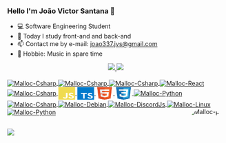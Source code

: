 ### Hello I'm João Victor Santana 🧧




<!-- - 🔭 I’m currently working on  -->
- 💻 Software Engineering Student
- 🎱 Today I study front-and and back-and
- 📫 Contact me by e-mail: joao337.jvs@gmail.com
- 🎻 Hobbie: Music in spare time
<div align="center">
  <a href="https://github.com/MallocD">
  <img height="180em" src="https://github-readme-stats.vercel.app/api?username=MallocD&show_icons=true&theme=dark&include_all_commits=true&count_private=true"/>
  <img height="180em" src="https://github-readme-stats.vercel.app/api/top-langs/?username=MallocD&layout=compact&langs_count=7&theme=dark"/>
</div>
<div style="display: inline_block"><br>
   <img align="center" alt="Malloc-Csharp" height="40" width="50" src="https://cdn.jsdelivr.net/gh/devicons/devicon/icons/java/java-original.svg">
   <img align="center" alt="Malloc-Csharp" height="30" width="40" src="https://cdn.jsdelivr.net/gh/devicons/devicon/icons/spring/spring-original-wordmark.svg">
   <img align="center" alt="Malloc-Csharp" height="30" width="40" src="https://cdn.jsdelivr.net/gh/devicons/devicon/icons/nodejs/nodejs-original.svg">
  <img align="center" alt="Malloc-React" height="30" width="40" src="https://cdn.jsdelivr.net/gh/devicons/devicon/icons/angularjs/angularjs-original.svg">
  <img align="center" alt="Malloc-Csharp" height="30" width="40" src="https://cdn.jsdelivr.net/gh/devicons/devicon/icons/bootstrap/bootstrap-plain-wordmark.svg">
  <img align="center" alt="Malloc-Js" height="30" width="40" src="https://raw.githubusercontent.com/devicons/devicon/master/icons/javascript/javascript-plain.svg">
  <img align="center" alt="Malloc-Ts" height="30" width="40" src="https://raw.githubusercontent.com/devicons/devicon/master/icons/typescript/typescript-plain.svg">
  <img align="center" alt="Malloc-HTML" height="30" width="40" src="https://raw.githubusercontent.com/devicons/devicon/master/icons/html5/html5-original.svg">
  <img align="center" alt="Malloc-CSS" height="30" width="40" src="https://raw.githubusercontent.com/devicons/devicon/master/icons/css3/css3-original.svg">
  <img align="center" alt="Malloc-Python" height="30" width="40" src="https://cdn.jsdelivr.net/gh/devicons/devicon/icons/c/c-original.svg">
  <img align="center" alt="Malloc-Csharp" height="30" width="40" src="https://cdn.jsdelivr.net/gh/devicons/devicon/icons/lua/lua-original-wordmark.svg">
  <img align="center" alt="Malloc-Debian" height="30" width="40" src="https://cdn.jsdelivr.net/gh/devicons/devicon/icons/debian/debian-original.svg">
  <img align="center" alt="Malloc-DiscordJs" height="30" width="40" src="https://cdn.jsdelivr.net/gh/devicons/devicon/icons/discordjs/discordjs-original.svg">
  <img align="center" alt="Malloc-Linux" height="30" width="40"  src="https://cdn.jsdelivr.net/gh/devicons/devicon/icons/linux/linux-original.svg">
  <img align="center" alt="Malloc-Python" height="30" width="40" src="https://cdn.jsdelivr.net/gh/devicons/devicon/icons/python/python-original.svg">
  <img align="right" alt="Malloc-pic" height="150" style="border-radius:100px;"
       src="https://media.discordapp.net/attachments/915817930091016233/938826072085123172/a_0fb1122d0ffb76778c38d247e4dd8335.gif?width=319&height=319">
</div>
  
  ##
 
 <a href="https://discord.gg/avTz82WD" target="_blank"><img src="https://img.shields.io/badge/Discord-7289DA?style=for-the-badge&logo=discord&logoColor=white" target="_blank"></a> 
  
 
<!--   ![Snake animation](https://github.com/MallocD/mallocd/blob/output/github-contribution-grid-snake.svg) -->
 
</div>


